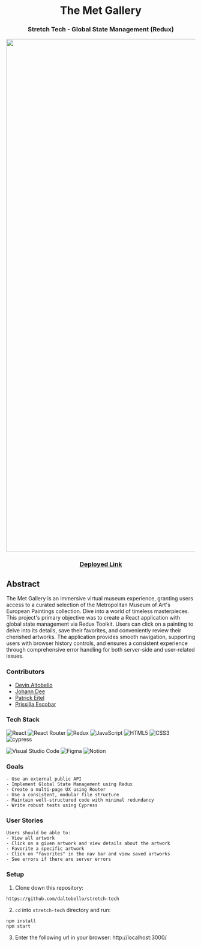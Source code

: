 <div align="center">

# The Met Gallery
### Stretch Tech - Global State Management (Redux)

<img width="1361" src="https://github.com/daltobello/stretch-tech/assets/126308696/2e9c6c38-b729-4f81-b30b-06def5015e6c">

### [Deployed Link]()

</div>

## Abstract
The Met Gallery is an immersive virtual museum experience, granting users access to a curated selection of the Metropolitan Museum of Art's European Paintings collection. Dive into a world of timeless masterpieces. This project's primary objective was to create a React application with global state management via Redux Toolkit. Users can click on a painting to delve into its details, save their favorites, and conveniently review their cherished artworks. The application provides smooth navigation, supporting users with browser history controls, and ensures a consistent experience through comprehensive error handling for both server-side and user-related issues.


### Contributors

- [Devin Altobello](https://www.linkedin.com/in/devin-altobello-2100036b/)
- [Johann Dee](https://linkedin.com//in/johanndee)
- [Patrick Eitel](https://www.linkedin.com/in/patrick-eitel/)
- [Prissilla Escobar](https://www.linkedin.com/in/prissilla-escobar/)


### Tech Stack

![React](https://img.shields.io/badge/react-%2320232a.svg?style=for-the-badge&logo=react&logoColor=%2361DAFB)
![React Router](https://img.shields.io/badge/React_Router-CA4245?style=for-the-badge&logo=react-router&logoColor=white)
![Redux](https://img.shields.io/badge/redux-%23593d88.svg?style=for-the-badge&logo=redux&logoColor=white)
![JavaScript](https://img.shields.io/badge/javascript-%23323330.svg?style=for-the-badge&logo=javascript&logoColor=%23F7DF1E)
![HTML5](https://img.shields.io/badge/html5-%23E34F26.svg?style=for-the-badge&logo=html5&logoColor=white) 
![CSS3](https://img.shields.io/badge/css3-%231572B6.svg?style=for-the-badge&logo=css3&logoColor=white)
![cypress](https://img.shields.io/badge/-cypress-%23E5E5E5?style=for-the-badge&logo=cypress&logoColor=058a5e)
</br>

![Visual Studio Code](https://img.shields.io/badge/Visual%20Studio%20Code-0078d7.svg?style=for-the-badge&logo=visual-studio-code&logoColor=white)
![Figma](https://img.shields.io/badge/figma-%23F24E1E.svg?style=for-the-badge&logo=figma&logoColor=white)
![Notion](https://img.shields.io/badge/Notion-%23000000.svg?style=for-the-badge&logo=notion&logoColor=white)


### Goals
```
- Use an external public API
- Implement Global State Management using Redux
- Create a multi-page UX using Router
- Use a consistent, modular file structure
- Maintain well-structured code with minimal redundancy
- Write robust tests using Cypress
```

### User Stories
```
Users should be able to:
- View all artwork
- Click on a given artwork and view details about the artwork
- Favorite a specific artwork
- Click on "favorites" in the nav bar and view saved artworks
- See errors if there are server errors
```

### Setup
1. Clone down this repository:
  ```
https://github.com/daltobello/stretch-tech
  ```
2. `cd` into `stretch-tech` directory and run:
  ```
  npm install
  npm start
  ```
3. Enter the following url in your browser: http://localhost:3000/




